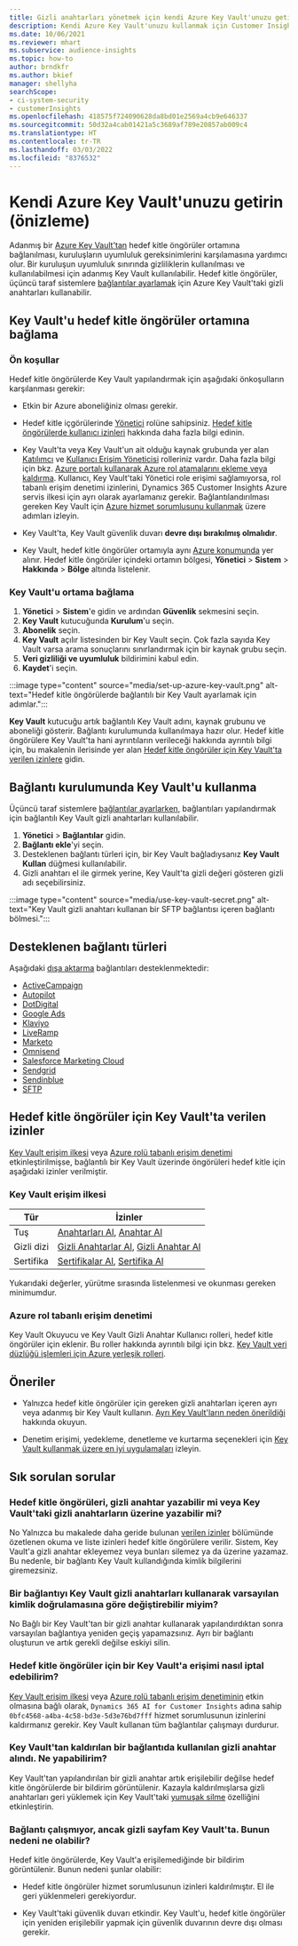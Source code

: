 ```yaml
---
title: Gizli anahtarları yönetmek için kendi Azure Key Vault'unuzu getirin
description: Kendi Azure Key Vault'unuzu kullanmak için Customer Insights'ın nasıl yapılandırılacağını öğrenin.
ms.date: 10/06/2021
ms.reviewer: mhart
ms.subservice: audience-insights
ms.topic: how-to
author: brndkfr
ms.author: bkief
manager: shellyha
searchScope:
- ci-system-security
- customerInsights
ms.openlocfilehash: 418575f724090628da8bd01e2569a4cb9e646337
ms.sourcegitcommit: 50d32a4cab01421a5c3689af789e20857ab009c4
ms.translationtype: HT
ms.contentlocale: tr-TR
ms.lasthandoff: 03/03/2022
ms.locfileid: "8376532"
---
```

# <a name="bring-your-own-azure-key-vault-preview"></a>Kendi Azure Key Vault'unuzu getirin (önizleme)

Adanmış bir [Azure Key Vault'tan](/azure/key-vault/general/basic-concepts) hedef kitle öngörüler ortamına bağlanılması, kuruluşların uyumluluk gereksinimlerini karşılamasına yardımcı olur.
Bir kuruluşun uyumluluk sınırında gizliliklerin kullanılması ve kullanılabilmesi için adanmış Key Vault kullanılabilir. Hedef kitle öngörüler, üçüncü taraf sistemlere [bağlantılar ayarlamak](connections.md) için Azure Key Vault'taki gizli anahtarları kullanabilir.

## <a name="link-the-key-vault-to-the-audience-insights-environment"></a>Key Vault'u hedef kitle öngörüler ortamına bağlama

### <a name="prerequisites"></a>Ön koşullar

Hedef kitle öngörülerde Key Vault yapılandırmak için aşağıdaki önkoşulların karşılanması gerekir:

- Etkin bir Azure aboneliğiniz olması gerekir.

- Hedef kitle içgörülerinde [Yönetici](permissions.md#admin) rolüne sahipsiniz. [Hedef kitle öngörülerde kullanıcı izinleri](permissions.md#assign-roles-and-permissions) hakkında daha fazla bilgi edinin.

- Key Vault'ta veya Key Vault'un ait olduğu kaynak grubunda yer alan [Katılımcı](/azure/role-based-access-control/built-in-roles#contributor) ve [Kullanıcı Erişim Yöneticisi](/azure/role-based-access-control/built-in-roles#user-access-administrator) rolleriniz vardır. Daha fazla bilgi için bkz. [Azure portalı kullanarak Azure rol atamalarını ekleme veya kaldırma](/azure/role-based-access-control/role-assignments-portal). Kullanıcı, Key Vault'taki Yönetici role erişimi sağlamıyorsa, rol tabanlı erişim denetimi izinlerini, Dynamics 365 Customer Insights Azure servis ilkesi için ayrı olarak ayarlamanız gerekir. Bağlantılandırılması gereken Key Vault için [Azure hizmet sorumlusunu kullanmak](connect-service-principal.md) üzere adımları izleyin.

- Key Vault'ta, Key Vault güvenlik duvarı **devre dışı bırakılmış olmalıdır**.

- Key Vault, hedef kitle öngörüler ortamıyla aynı [Azure konumunda](https://azure.microsoft.com/global-infrastructure/geographies/#overview) yer alınır. Hedef kitle öngörüler içindeki ortamın bölgesi, **Yönetici** > **Sistem** > **Hakkında** > **Bölge** altında listelenir.

### <a name="link-a-key-vault-to-the-environment"></a>Key Vault'u ortama bağlama

1. **Yönetici** > **Sistem**'e gidin ve ardından **Güvenlik** sekmesini seçin.
1. **Key Vault** kutucuğunda **Kurulum**'u seçin.
1. **Abonelik** seçin.
1. **Key Vault** açılır listesinden bir Key Vault seçin. Çok fazla sayıda Key Vault varsa arama sonuçlarını sınırlandırmak için bir kaynak grubu seçin.
1. **Veri gizliliği ve uyumluluk** bildirimini kabul edin.
1. **Kaydet**'i seçin.

:::image type="content" source="media/set-up-azure-key-vault.png" alt-text="Hedef kitle öngörülerde bağlantılı bir Key Vault ayarlamak için adımlar.":::

**Key Vault** kutucuğu artık bağlantılı Key Vault adını, kaynak grubunu ve aboneliği gösterir. Bağlantı kurulumunda kullanılmaya hazır olur.
Hedef kitle öngörülere Key Vault'ta hani ayrıntıların verileceği hakkında ayrıntılı bilgi için, bu makalenin ilerisinde yer alan [Hedef kitle öngörüler için Key Vault'ta verilen izinlere](#permissions-granted-on-the-key-vault-to-audience-insights) gidin.

## <a name="use-the-key-vault-in-the-connection-setup"></a>Bağlantı kurulumunda Key Vault'u kullanma

Üçüncü taraf sistemlere [bağlantılar ayarlarken](connections.md), bağlantıları yapılandırmak için bağlantılı Key Vault gizli anahtarları kullanılabilir.

1. **Yönetici** > **Bağlantılar** gidin.
1. **Bağlantı ekle**'yi seçin.
1. Desteklenen bağlantı türleri için, bir Key Vault bağladıysanız **Key Vault Kullan** düğmesi kullanılabilir.
1. Gizli anahtarı el ile girmek yerine, Key Vault'ta gizli değeri gösteren gizli adı seçebilirsiniz.

:::image type="content" source="media/use-key-vault-secret.png" alt-text="Key Vault gizli anahtarı kullanan bir SFTP bağlantısı içeren bağlantı bölmesi.":::

## <a name="supported-connection-types"></a>Desteklenen bağlantı türleri

Aşağıdaki [dışa aktarma](export-destinations.md) bağlantıları desteklenmektedir:

* [ActiveCampaign](export-active-campaign.md)
* [Autopilot](export-autopilot.md)
* [DotDigital](export-dotdigital.md)
* [Google Ads](export-google-ads.md)
* [Klaviyo](export-klaviyo.md)
* [LiveRamp](export-liveramp.md)
* [Marketo](export-marketo.md)
* [Omnisend](export-omnisend.md)
* [Salesforce Marketing Cloud](export-salesforce.md)
* [Sendgrid](export-sendgrid.md)
* [Sendinblue](export-sendinblue.md)
* [SFTP](export-sftp.md)

## <a name="permissions-granted-on-the-key-vault-to-audience-insights"></a>Hedef kitle öngörüler için Key Vault'ta verilen izinler

[Key Vault erişim ilkesi](/azure/key-vault/general/assign-access-policy?tabs=azure-portal) veya [Azure rolü tabanlı erişim denetimi](/azure/key-vault/general/rbac-guide?tabs=azure-cli) etkinleştirilmişse, bağlantılı bir Key Vault üzerinde öngörüleri hedef kitle için aşağıdaki izinler verilmiştir.

### <a name="key-vault-access-policy"></a>Key Vault erişim ilkesi

| Tür        | İzinler          |
| ----------- | -------------------- |
| Tuş         | [Anahtarları Al](/rest/api/keyvault/get-keys), [Anahtar Al](/rest/api/keyvault/get-key)                                 |
| Gizli dizi      | [Gizli Anahtarlar Al](/rest/api/keyvault/get-secrets), [Gizli Anahtar Al](/rest/api/keyvault/get-secret)                     |
| Sertifika | [Sertifikalar Al](/rest/api/keyvault/get-certificates), [Sertifika Al](/rest/api/keyvault/get-certificate) |

Yukarıdaki değerler, yürütme sırasında listelenmesi ve okunması gereken minimumdur.

### <a name="azure-role-based-access-control"></a>Azure rol tabanlı erişim denetimi

Key Vault Okuyucu ve Key Vault Gizli Anahtar Kullanıcı rolleri, hedef kitle öngörüler için eklenir. Bu roller hakkında ayrıntılı bilgi için bkz. [Key Vault veri düzlüğü işlemleri için Azure yerleşik rolleri](/azure/key-vault/general/rbac-guide?tabs=azure-cli).

## <a name="recommendations"></a>Öneriler

- Yalnızca hedef kitle öngörüler için gereken gizli anahtarları içeren ayrı veya adanmış bir Key Vault kullanın. [Ayrı Key Vault'ların neden önerildiği](/azure/key-vault/general/best-practices#why-we-recommend-separate-key-vaults) hakkında okuyun.

- Denetim erişimi, yedekleme, denetleme ve kurtarma seçenekleri için [Key Vault kullanmak üzere en iyi uygulamaları](/azure/key-vault/general/best-practices#turn-on-logging) izleyin.

## <a name="frequently-asked-questions"></a>Sık sorulan sorular

### <a name="can-audience-insights-write-secrets-or-overwrite-secrets-into-the-key-vault"></a>Hedef kitle öngörüleri, gizli anahtar yazabilir mi veya Key Vault'taki gizli anahtarların üzerine yazabilir mi?

No Yalnızca bu makalede daha geride bulunan [verilen izinler](#permissions-granted-on-the-key-vault-to-audience-insights) bölümünde özetlenen okuma ve liste izinleri hedef kitle öngörülere verilir. Sistem, Key Vault'a gizli anahtar ekleyemez veya bunları silemez ya da üzerine yazamaz. Bu nedenle, bir bağlantı Key Vault kullandığında kimlik bilgilerini giremezsiniz.

### <a name="can-i-change-a-connection-from-using-key-vault-secrets-to-default-authentication"></a>Bir bağlantıyı Key Vault gizli anahtarları kullanarak varsayılan kimlik doğrulamasına göre değiştirebilir miyim?

No Bağlı bir Key Vault'tan bir gizli anahtar kullanarak yapılandırdıktan sonra varsayılan bağlantıya yeniden geçiş yapamazsınız. Ayrı bir bağlantı oluşturun ve artık gerekli değilse eskiyi silin.

### <a name="how-can-i-revoke-access-to-a-key-vault-for-audience-insights"></a>Hedef kitle öngörüler için bir Key Vault'a erişimi nasıl iptal edebilirim?

[Key Vault erişim ilkesi](/azure/key-vault/general/assign-access-policy?tabs=azure-portal) veya [Azure rolü tabanlı erişim denetiminin](/azure/key-vault/general/rbac-guide?tabs=azure-cli) etkin olmasına bağlı olarak, `Dynamics 365 AI for Customer Insights` adına sahip `0bfc4568-a4ba-4c58-bd3e-5d3e76bd7fff` hizmet sorumlusunun izinlerini kaldırmanız gerekir. Key Vault kullanan tüm bağlantılar çalışmayı durdurur.

### <a name="a-secret-thats-used-in-a-connection-got-removed-from-the-key-vault-what-can-i-do"></a>Key Vault'tan kaldırılan bir bağlantıda kullanılan gizli anahtar alındı. Ne yapabilirim?

Key Vault'tan yapılandırılan bir gizli anahtar artık erişilebilir değilse hedef kitle öngörülerde bir bildirim görüntülenir. Kazayla kaldırılmışlarsa gizli anahtarları geri yüklemek için Key Vault'taki [yumuşak silme](/azure/key-vault/general/soft-delete-overview) özelliğini etkinleştirin.

### <a name="a-connection-doesnt-work-but-my-secret-is-in-the-key-vault-what-might-be-the-cause"></a>Bağlantı çalışmıyor, ancak gizli sayfam Key Vault'ta. Bunun nedeni ne olabilir?

Hedef kitle öngörülerde, Key Vault'a erişilemediğinde bir bildirim görüntülenir. Bunun nedeni şunlar olabilir:

- Hedef kitle öngörüler hizmet sorumlusunun izinleri kaldırılmıştır. El ile geri yüklenmeleri gerekiyordur.

- Key Vault'taki güvenlik duvarı etkindir. Key Vault'u, hedef kitle öngörüler için yeniden erişilebilir yapmak için güvenlik duvarının devre dışı olması gerekir.
